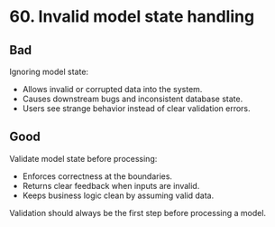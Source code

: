 # 60. Invalid model state handling

## Bad
Ignoring model state:
- Allows invalid or corrupted data into the system.
- Causes downstream bugs and inconsistent database state.
- Users see strange behavior instead of clear validation errors.

## Good
Validate model state before processing:
- Enforces correctness at the boundaries.
- Returns clear feedback when inputs are invalid.
- Keeps business logic clean by assuming valid data.

Validation should always be the first step before processing a model.
